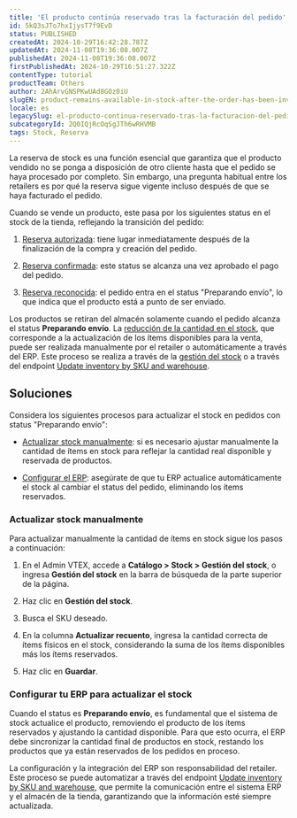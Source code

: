 ```yaml
---
title: 'El producto continúa reservado tras la facturación del pedido'
id: 5kQ3sJTo7hxIjysT7f9EvD
status: PUBLISHED
createdAt: 2024-10-29T16:42:28.787Z
updatedAt: 2024-11-08T19:36:08.007Z
publishedAt: 2024-11-08T19:36:08.007Z
firstPublishedAt: 2024-10-29T16:51:27.322Z
contentType: tutorial
productTeam: Others
author: 2AhArvGNSPKwUAd8GOz0iU
slugEN: product-remains-available-in-stock-after-the-order-has-been-invoiced
locale: es
legacySlug: el-producto-continua-reservado-tras-la-facturacion-del-pedido
subcategoryId: 2Q0IQjRcOqSgJTh6wRHVMB
tags: Stock, Reserva
---
```


La reserva de stock es una función esencial que garantiza que el producto vendido no se ponga a disposición de otro cliente hasta que el pedido se haya procesado por completo. Sin embargo, una pregunta habitual entre los retailers es por qué la reserva sigue vigente incluso después de que se haya facturado el pedido.

Cuando se vende un producto, este pasa por los siguientes status en el stock de la tienda, reflejando la transición del pedido:

1. [Reserva autorizada](/es/tutorial/como-a-reserva-funciona--tutorials_92#reserva-autorizada): tiene lugar inmediatamente después de la finalización de la compra y creación del pedido.

2. [Reserva confirmada](/es/tutorial/como-a-reserva-funciona--tutorials_92#reserva-confirmada): este status se alcanza una vez aprobado el pago del pedido.

3. [Reserva reconocida](/es/tutorial/como-a-reserva-funciona--tutorials_92#reserva-reconhecida): el pedido entra en el status "Preparando envío", lo que indica que el producto está a punto de ser enviado.

Los productos se retiran del almacén solamente cuando el pedido alcanza el status **Preparando envío**. La [reducción de la cantidad en el stock](/es/tutorial/como-a-reserva-funciona--tutorials_92#baixa-no-estoque), que corresponde a la actualización de los ítems disponibles para la venta, puede ser realizada manualmente por el retailer o automáticamente a través del ERP. Este proceso se realiza a través de la [gestión del stock](/es/tutorial/gerenciar-itens-em-estoque--tutorials_139) o a través del endpoint [Update inventory by SKU and warehouse](https://developers.vtex.com/docs/api-reference/logistics-api#put-/api/logistics/pvt/inventory/skus/-skuId-/warehouses/-warehouseId-).

## Soluciones

Considera los siguientes procesos para actualizar el stock en pedidos con status "Preparando envío":

- [Actualizar stock manualmente](#Actualizar-stock-manualmente): si es necesario ajustar manualmente la cantidad de ítems en stock para reflejar la cantidad real disponible y reservada de productos.

- [Configurar el ERP](#configurar-tu-ERP-para-actualizar-el-stock): asegúrate de que tu ERP actualice automáticamente el stock al cambiar el status del pedido, eliminando los ítems reservados.

### Actualizar stock manualmente

Para actualizar manualmente la cantidad de ítems en stock sigue los pasos a continuación:

1. En el Admin VTEX, accede a **Catálogo > Stock > Gestión del stock**, o ingresa **Gestión del stock** en la barra de búsqueda de la parte superior de la página.

2. Haz clic en **Gestión del stock**.

3. Busca el SKU deseado.

4. En la columna **Actualizar recuento**, ingresa la cantidad correcta de ítems físicos en el stock, considerando la suma de los ítems disponibles más los ítems reservados.

5. Haz clic en **Guardar**.

### Configurar tu ERP para actualizar el stock

Cuando el status es **Preparando envío**, es fundamental que el sistema de stock actualice el producto, removiendo el producto de los ítems reservados y ajustando la cantidad disponible. Para que esto ocurra, el ERP debe sincronizar la cantidad final de productos en stock, restando los productos que ya están reservados de los pedidos en proceso.

La configuración y la integración del ERP son responsabilidad del retailer. Este proceso se puede automatizar a través del endpoint [Update inventory by SKU and warehouse](https://developers.vtex.com/docs/api-reference/logistics-api#put-/api/logistics/pvt/inventory/skus/-skuId-/warehouses/-warehouseId-), que permite la comunicación entre el sistema ERP y el almacén de la tienda, garantizando que la información esté siempre actualizada.